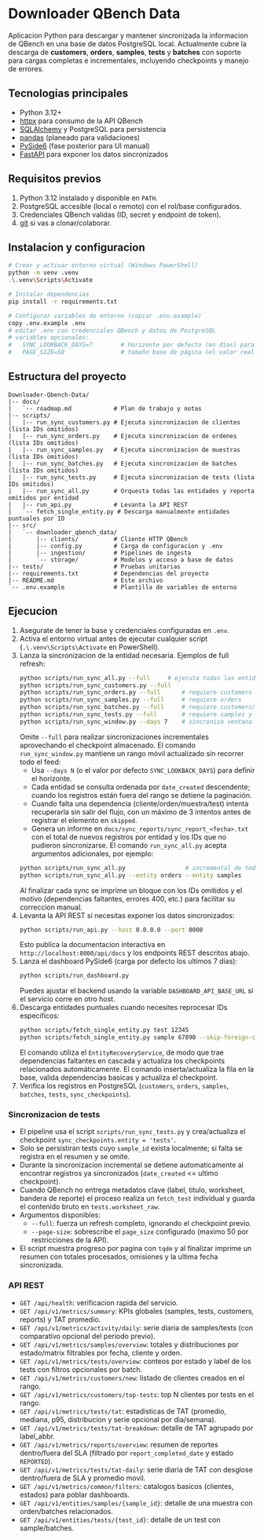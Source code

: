 # Downloader QBench Data

Aplicacion Python para descargar y mantener sincronizada la informacion de QBench en una base de datos PostgreSQL local. Actualmente cubre la descarga de **customers**, **orders**, **samples**, **tests** y **batches** con soporte para cargas completas e incrementales, incluyendo checkpoints y manejo de errores.

## Tecnologias principales
- Python 3.12+
- [httpx](https://www.python-httpx.org/) para consumo de la API QBench
- [SQLAlchemy](https://www.sqlalchemy.org/) y PostgreSQL para persistencia
- [pandas](https://pandas.pydata.org/) (planeado para validaciones)
- [PySide6](https://doc.qt.io/qtforpython/) (fase posterior para UI manual)
- [FastAPI](https://fastapi.tiangolo.com/) para exponer los datos sincronizados

## Requisitos previos
1. Python 3.12 instalado y disponible en `PATH`.
2. PostgreSQL accesible (local o remoto) con el rol/base configurados.
3. Credenciales QBench validas (ID, secret y endpoint de token).
4. [git](https://git-scm.com/) si vas a clonar/colaborar.

## Instalacion y configuracion
```bash
# Crear y activar entorno virtual (Windows PowerShell)
python -m venv .venv
.\.venv\Scripts\Activate

# Instalar dependencias
pip install -r requirements.txt

# Configurar variables de entorno (copiar .env.example)
copy .env.example .env
# editar .env con credenciales QBench y datos de PostgreSQL
# variables opcionales:
#   SYNC_LOOKBACK_DAYS=7        # horizonte por defecto (en días) para el pipeline de sincronización ventana
#   PAGE_SIZE=50                # tamaño base de página (el valor real no excederá el máximo permitido por QBench)
```

## Estructura del proyecto
```
Downloader-Qbench-Data/
|-- docs/
|   `-- roadmap.md            # Plan de trabajo y notas
|-- scripts/
|   |-- run_sync_customers.py # Ejecuta sincronizacion de clientes (lista IDs omitidos)
|   |-- run_sync_orders.py    # Ejecuta sincronizacion de ordenes (lista IDs omitidos)
|   |-- run_sync_samples.py   # Ejecuta sincronizacion de muestras (lista IDs omitidos)
|   |-- run_sync_batches.py   # Ejecuta sincronizacion de batches (lista IDs omitidos)
|   |-- run_sync_tests.py     # Ejecuta sincronizacion de tests (lista IDs omitidos)
|   |-- run_sync_all.py       # Orquesta todas las entidades y reporta omitidos por entidad
|   |-- run_api.py            # Levanta la API REST
|   `-- fetch_single_entity.py # Descarga manualmente entidades puntuales por ID
|-- src/
|   `-- downloader_qbench_data/
|       |-- clients/          # Cliente HTTP QBench
|       |-- config.py         # Carga de configuracion y .env
|       |-- ingestion/        # Pipelines de ingesta
|       `-- storage/          # Modelos y acceso a base de datos
|-- tests/                    # Pruebas unitarias
|-- requirements.txt          # Dependencias del proyecto
|-- README.md                 # Este archivo
`-- .env.example              # Plantilla de variables de entorno
```

## Ejecucion
1. Asegurate de tener la base y credenciales configuradas en `.env`.
2. Activa el entorno virtual antes de ejecutar cualquier script (`.\.venv\Scripts\Activate` en PowerShell).
3. Lanza la sincronizacion de la entidad necesaria. Ejemplos de full refresh:
   ```bash
   python scripts/run_sync_all.py --full     # ejecuta todas las entidades en secuencia
   python scripts/run_sync_customers.py --full
   python scripts/run_sync_orders.py --full      # requiere customers
   python scripts/run_sync_samples.py --full     # requiere orders
   python scripts/run_sync_batches.py --full     # requiere customers/orders/samples
   python scripts/run_sync_tests.py --full       # requiere samples y batches
   python scripts/run_sync_window.py --days 7    # sincroniza ventana reciente (orden descendente) y genera reporte
   ```
   Omite `--full` para realizar sincronizaciones incrementales aprovechando el checkpoint almacenado.
   El comando `run_sync_window.py` mantiene un rango móvil actualizado sin recorrer todo el feed:
   - Usa `--days N` (o el valor por defecto `SYNC_LOOKBACK_DAYS`) para definir el horizonte.
   - Cada entidad se consulta ordenada por `date_created` descendente; cuando los registros están fuera del rango se detiene la paginación.
   - Cuando falta una dependencia (cliente/orden/muestra/test) intenta recuperarla sin salir del flujo, con un máximo de 3 intentos antes de registrar el elemento en `skipped`.
   - Genera un informe en `docs/sync_reports/sync_report_<fecha>.txt` con el total de nuevos registros por entidad y los IDs que no pudieron sincronizarse.
   El comando `run_sync_all.py` acepta argumentos adicionales, por ejemplo:
   ```bash
   python scripts/run_sync_all.py                 # incremental de todas las entidades
   python scripts/run_sync_all.py --entity orders --entity samples
   ```
   Al finalizar cada sync se imprime un bloque con los IDs omitidos y el motivo (dependencias faltantes, errores 400, etc.) para facilitar su correccion manual.
4. Levanta la API REST si necesitas exponer los datos sincronizados:
   ```bash
   python scripts/run_api.py --host 0.0.0.0 --port 8000
   ```
   Esto publica la documentacion interactiva en `http://localhost:8000/api/docs` y los endpoints REST descritos abajo.
5. Lanza el dashboard PySide6 (carga por defecto los ultimos 7 dias):
   ```bash
   python scripts/run_dashboard.py
   ```
   Puedes ajustar el backend usando la variable `DASHBOARD_API_BASE_URL` si el servicio corre en otro host.
6. Descarga entidades puntuales cuando necesites reprocesar IDs especificos:
   ```bash
   python scripts/fetch_single_entity.py test 12345
   python scripts/fetch_single_entity.py sample 67890 --skip-foreign-check
   ```
   El comando utiliza el `EntityRecoveryService`, de modo que trae dependencias faltantes en cascada y actualiza los checkpoints relacionados automáticamente.
   El comando inserta/actualiza la fila en la base, valida dependencias basicas y actualiza el checkpoint.
7. Verifica los registros en PostgreSQL (`customers`, `orders`, `samples`, `batches`, `tests`, `sync_checkpoints`).

### Sincronizacion de tests
- El pipeline usa el script `scripts/run_sync_tests.py` y crea/actualiza el checkpoint `sync_checkpoints.entity = 'tests'`.
- Solo se persistiran tests cuyo `sample_id` exista localmente; si falta se registra en el resumen y se omite.
- Durante la sincronizacion incremental se detiene automaticamente al encontrar registros ya sincronizados (`date_created` <= ultimo checkpoint).
- Cuando QBench no entrega metadatos clave (label, titulo, worksheet, bandera de reporte) el proceso realiza un `fetch_test` individual y guarda el contenido bruto en `tests.worksheet_raw`.
- Argumentos disponibles:
  - `--full`: fuerza un refresh completo, ignorando el checkpoint previo.
  - `--page-size`: sobrescribe el `page_size` configurado (maximo 50 por restricciones de la API).
- El script muestra progreso por pagina con `tqdm` y al finalizar imprime un resumen con totales procesados, omisiones y la ultima fecha sincronizada.

### API REST
- `GET /api/health`: verificacion rapida del servicio.
- `GET /api/v1/metrics/summary`: KPIs globales (samples, tests, customers, reports) y TAT promedio.
- `GET /api/v1/metrics/activity/daily`: serie diaria de samples/tests (con comparativo opcional del periodo previo).
- `GET /api/v1/metrics/samples/overview`: totales y distribuciones por estado/matrix filtrables por fecha, cliente y orden.
- `GET /api/v1/metrics/tests/overview`: conteos por estado y label de los tests con filtros opcionales por batch.
- `GET /api/v1/metrics/customers/new`: listado de clientes creados en el rango.
- `GET /api/v1/metrics/customers/top-tests`: top N clientes por tests en el rango.
- `GET /api/v1/metrics/tests/tat`: estadisticas de TAT (promedio, mediana, p95, distribucion y serie opcional por dia/semana).
- `GET /api/v1/metrics/tests/tat-breakdown`: detalle de TAT agrupado por label_abbr.
- `GET /api/v1/metrics/reports/overview`: resumen de reportes dentro/fuera del SLA (filtrado por `report_completed_date` y estado `REPORTED`).
- `GET /api/v1/metrics/tests/tat-daily`: serie diaria de TAT con desglose dentro/fuera de SLA y promedio movil.
- `GET /api/v1/metrics/common/filters`: catalogos basicos (clientes, estados) para poblar dashboards.
- `GET /api/v1/entities/samples/{sample_id}`: detalle de una muestra con orden/batches relacionados.
- `GET /api/v1/entities/tests/{test_id}`: detalle de un test con sample/batches.
